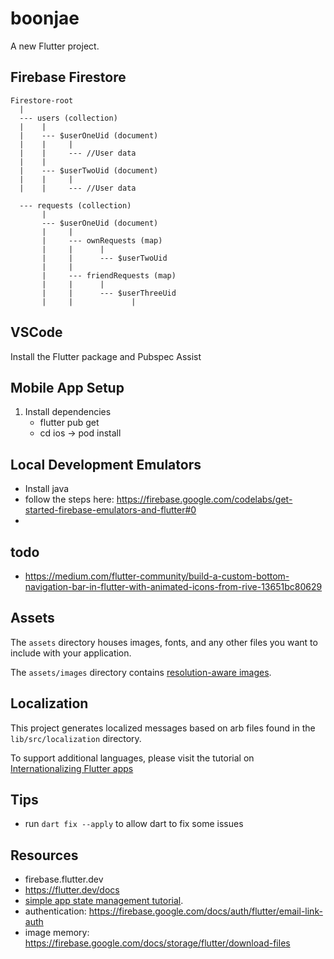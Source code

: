 # boonjae

A new Flutter project.

## Firebase Firestore
```
Firestore-root
  |
  --- users (collection)
  |    |
  |    --- $userOneUid (document)
  |    |     |
  |    |     --- //User data
  |    |
  |    --- $userTwoUid (document)
  |    |     |
  |    |     --- //User data
 
  --- requests (collection)
       |
       --- $userOneUid (document)
       |     |
       |     --- ownRequests (map)
       |     |      |
       |     |      --- $userTwoUid
       |     |
       |     --- friendRequests (map)
       |     |      |
       |     |      --- $userThreeUid
       |     |             |
```

## VSCode
Install the Flutter package and Pubspec Assist

## Mobile App Setup
1. Install dependencies
    * flutter pub get
    * cd ios -> pod install

## Local Development Emulators
* Install java
* follow the steps here: https://firebase.google.com/codelabs/get-started-firebase-emulators-and-flutter#0 
* 



## todo
* https://medium.com/flutter-community/build-a-custom-bottom-navigation-bar-in-flutter-with-animated-icons-from-rive-13651bc80629 


## Assets

The `assets` directory houses images, fonts, and any other files you want to
include with your application.

The `assets/images` directory contains [resolution-aware
images](https://flutter.dev/docs/development/ui/assets-and-images#resolution-aware).

## Localization

This project generates localized messages based on arb files found in
the `lib/src/localization` directory.

To support additional languages, please visit the tutorial on
[Internationalizing Flutter
apps](https://flutter.dev/docs/development/accessibility-and-localization/internationalization)

## Tips
* run ```dart fix --apply``` to allow dart to fix some issues

## Resources
* firebase.flutter.dev
* https://flutter.dev/docs
* [simple app state management
tutorial](https://flutter.dev/docs/development/data-and-backend/state-mgmt/simple).
* authentication: https://firebase.google.com/docs/auth/flutter/email-link-auth 
* image memory: https://firebase.google.com/docs/storage/flutter/download-files
